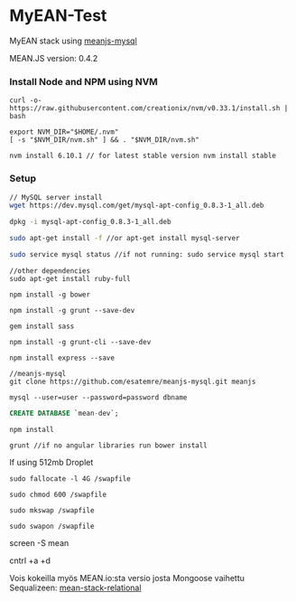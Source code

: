 # MyEAN-Test

MyEAN stack using [meanjs-mysql](https://github.com/esatemre/meanjs-mysql)

MEAN.JS version: 0.4.2

### Install Node and NPM using NVM

```shell
curl -o- https://raw.githubusercontent.com/creationix/nvm/v0.33.1/install.sh | bash

export NVM_DIR="$HOME/.nvm"
[ -s "$NVM_DIR/nvm.sh" ] && . "$NVM_DIR/nvm.sh"

nvm install 6.10.1 // for latest stable version nvm install stable

```

### Setup

```bash
// MySQL server install
wget https://dev.mysql.com/get/mysql-apt-config_0.8.3-1_all.deb

dpkg -i mysql-apt-config_0.8.3-1_all.deb

sudo apt-get install -f //or apt-get install mysql-server

sudo service mysql status //if not running: sudo service mysql start


```

```shell
//other dependencies
sudo apt-get install ruby-full

npm install -g bower

npm install -g grunt --save-dev

gem install sass

npm install -g grunt-cli --save-dev

npm install express --save
```

```shell
//meanjs-mysql
git clone https://github.com/esatemre/meanjs-mysql.git meanjs

mysql --user=user --password=password dbname
```

```sql
CREATE DATABASE `mean-dev`;
```


```shell
npm install

grunt //if no angular libraries run bower install
```

If using 512mb Droplet
```shell
sudo fallocate -l 4G /swapfile

sudo chmod 600 /swapfile

sudo mkswap /swapfile

sudo swapon /swapfile

```

screen -S mean

cntrl +a +d

Vois kokeilla myös MEAN.io:sta versio josta Mongoose vaihettu Sequalizeen: [mean-stack-relational](https://github.com/jpotts18/mean-stack-relational)
